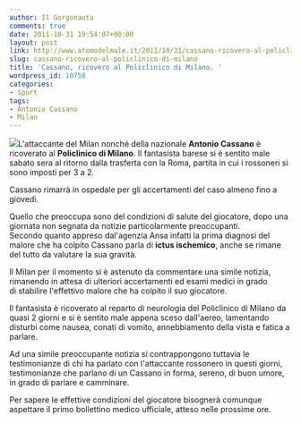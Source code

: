 ```yaml
---
author: Il Gorgonauta
comments: true
date: 2011-10-31 19:54:07+00:00
layout: post
link: http://www.atomodelmale.it/2011/10/31/cassano-ricovero-al-policlinico-di-milano/
slug: cassano-ricovero-al-policlinico-di-milano
title: 'Cassano, ricovero al Policlinico di Milano. '
wordpress_id: 10750
categories:
- Sport
tags:
- Antonio Cassano
- Milan
---
```


[![](http://www.atomodelmale.it/wp-content/uploads/2011/10/milan-cassano-300x205.jpg)](http://www.atomodelmale.it/wp-content/uploads/2011/10/milan-cassano.jpg)L'attaccante del Milan nonché della nazionale **Antonio Cassano** è ricoverato al **Policlinico di Milano**. Il fantasista barese si è sentito male sabato sera al ritorno dalla trasferta con la Roma, partita in cui i rossoneri si sono imposti per 3 a 2.

Cassano rimarrà in ospedale per gli accertamenti del caso almeno fino a giovedì.

Quello che preoccupa sono del condizioni di salute del giocatore, dopo una giornata non segnata da notizie particolarmente preoccupanti. Secondo quanto appreso dal'agenzia Ansa infatti la prima diagnosi del malore che ha colpito Cassano parla di **ictus ischemico**, anche se rimane del tutto da valutare la sua gravità.

Il Milan per il momento si è astenuto da commentare una simile notizia, rimanendo in attesa di ulteriori accertamenti ed esami medici in grado di stabilire l'effettivo malore che ha colpito il suo giocatore.

Il fantasista è ricoverato al reparto di neurologia del Policlinico di Milano da quasi 2 giorni e si è sentito male appena sceso dall'aereo, lamentando disturbi come nausea, conati di vomito, annebbiamento della vista e fatica a parlare.


Ad una simile preoccupante notizia si contrappongono tuttavia le testimonianze di chi ha parlato con l'attaccante rossonero in questi giorni, testimonianze che parlano di un Cassano in forma, sereno, di buon umore, in grado di parlare e camminare.

Per sapere le effettive condizioni del giocatore bisognerà comunque aspettare il primo bollettino medico ufficiale, atteso nelle prossime ore.
